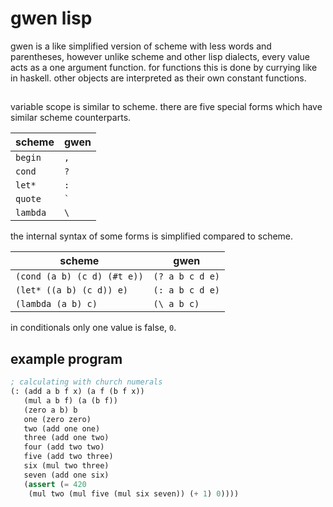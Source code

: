 # gwen lisp

gwen is a like simplified version of scheme with less words and
parentheses, however unlike scheme and other lisp dialects, every
value acts as a one argument function. for functions this is done
by currying like in haskell. other objects are interpreted as their
own constant functions.

## 

variable scope is similar to scheme. there are five special forms
which have similar scheme counterparts.

|  scheme  | gwen |
|----------|------|
| `begin`  | `,`  |
| `cond`   | `?`  |
| `let*`   | `:`  |
| `quote`  | <code>&#96;</code> |
| `lambda` | <code>&#92;</code> |

the internal syntax of some forms is simplified compared to scheme.

|  scheme                     | gwen             |
|-----------------------------|------------------|
| `(cond (a b) (c d) (#t e))` | `(? a b c d e)`  |
| `(let* ((a b) (c d)) e)`    | `(: a b c d e)`  |
| `(lambda (a b) c)`          | <code>(&#92; a b c)</code> |

in conditionals only one value is false, `0`.

## example program

```lisp
; calculating with church numerals
(: (add a b f x) (a f (b f x))
   (mul a b f) (a (b f))
   (zero a b) b
   one (zero zero)
   two (add one one)
   three (add one two)
   four (add two two)
   five (add two three)
   six (mul two three)
   seven (add one six)
   (assert (= 420
    (mul two (mul five (mul six seven)) (+ 1) 0))))
```
